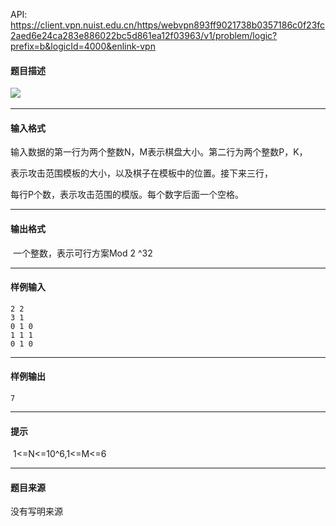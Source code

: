 API: https://client.vpn.nuist.edu.cn/https/webvpn893ff9021738b0357186c0f23fc2aed6e24ca283e886022bc5d861ea12f03963/v1/problem/logic?prefix=b&logicId=4000&enlink-vpn

#### 题目描述

![](../file/4000_0.png) 

---

#### 输入格式

输入数据的第一行为两个整数N，M表示棋盘大小。第二行为两个整数P，K，

表示攻击范围模板的大小，以及棋子在模板中的位置。接下来三行，

每行P个数，表示攻击范围的模版。每个数字后面一个空格。

---

#### 输出格式

 一个整数，表示可行方案Mod 2 ^32

---

#### 样例输入
```
2 2
3 1
0 1 0
1 1 1
0 1 0
```

---

#### 样例输出
```
7
```

---

#### 提示

 1<=N<=10^6,1<=M<=6

---

#### 题目来源

没有写明来源
